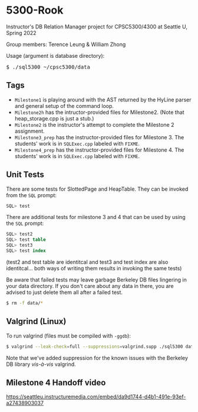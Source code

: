# 5300-Rook
Instructor's DB Relation Manager project for CPSC5300/4300 at Seattle U, Spring 2022

Group members: Terence Leung & William Zhong

Usage (argument is database directory):
<pre>
$ ./sql5300 ~/cpsc5300/data
</pre>

## Tags
- <code>Milestone1</code> is playing around with the AST returned by the HyLine parser and general setup of the command loop.
- <code>Milestone2h</code> has the intructor-provided files for Milestone2. (Note that heap_storage.cpp is just a stub.)
- <code>Milestone2</code> is the instructor's attempt to complete the Milestone 2 assignment.
- <code>Milestone3_prep</code> has the instructor-provided files for Milestone 3. The students' work is in <code>SQLExec.cpp</code> labeled with <code>FIXME</code>.
- <code>Milestone4_prep</code> has the instructor-provided files for Milestone 4. The students' work is in <code>SQLExec.cpp</code> labeled with <code>FIXME</code>.
## Unit Tests
There are some tests for SlottedPage and HeapTable. They can be invoked from the <code>SQL</code> prompt:
```sql
SQL> test
```
There are additional tests for milestone 3 and 4 that can be used by using the <code>SQL</code> prompt:
```sql
SQL> test2
SQL> test table
SQL> test3
SQL> test index
```
(test2 and test table are identitcal and test3 and test index are also identitcal... both ways of writing them results in invoking the same tests)

Be aware that failed tests may leave garbage Berkeley DB files lingering in your data directory. If you don't care about any data in there, you are advised to just delete them all after a failed test.
```sh
$ rm -f data/*
```

## Valgrind (Linux)
To run valgrind (files must be compiled with <code>-ggdb</code>):
```sh
$ valgrind --leak-check=full --suppressions=valgrind.supp ./sql5300 data
```
Note that we've added suppression for the known issues with the Berkeley DB library <em>vis-à-vis</em> valgrind.

## Milestone 4 Handoff video
https://seattleu.instructuremedia.com/embed/da9d1744-d4b1-491e-93ef-a27438903037
